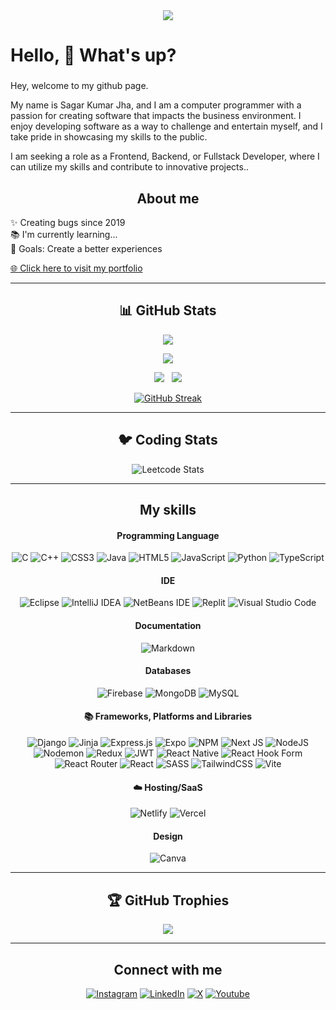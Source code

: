 <div align="center">
<img src="https://media.licdn.com/dms/image/v2/D4D16AQEk5Ex_XiezWg/profile-displaybackgroundimage-shrink_350_1400/profile-displaybackgroundimage-shrink_350_1400/0/1713415416105?e=1732752000&v=beta&t=rmuCTW1DtpfeyTr-hgAetvi4R7PO23YqF9ZoD1oAc9A" />
</div>

# Hello, 👋 What's up? 

###

<p align="left">Hey, welcome to my github page.

My name is Sagar Kumar Jha, and I am a computer programmer with a passion for creating software that impacts the business environment. I enjoy developing software as a way to challenge and entertain myself, and I take pride in showcasing my skills to the public.

I am seeking a role as a Frontend, Backend, or Fullstack Developer, where I can utilize my skills and contribute to innovative projects..</p>

### <h2 align="center">About me</h2>
<p align="left">✨ Creating bugs since 2019<br>📚 I'm currently learning...<br>🎯 Goals: Create a better experiences</p>
<a href="https://dev-sagar-kumar-jha.vercel.app/">🌐 Click here to visit my portfolio</a>
<hr/>

### <h2 align="center">📊 GitHub Stats</h2>
<div align="center">

![](https://github-readme-activity-graph.vercel.app/graph?username=Atanu0341&bg_color=21232a&color=a8eeff&line=61dafb&point=f0fcff&area=true&hide_border=false)

![](http://github-profile-summary-cards.vercel.app/api/cards/profile-details?username=devsagarkumarjha&theme=github_dark)

![](https://github-readme-stats.vercel.app/api?username=devsagarkumarjha&theme=dark&hide_border=false&include_all_commits=true&count_private=true&layout=compact) &nbsp; ![](https://github-readme-stats-eight-theta.vercel.app/api/top-langs/?username=devsagarkumarjha&layout=compact&langs_count=10&&theme=react)


[![GitHub Streak](https://github-readme-streak-stats.herokuapp.com?user=Atanu0341&theme=github-dark)](https://git.io/streak-stats) 



</div>
<hr/>

### <h2 align="center"> 🐦 Coding Stats </h2>
<div align="center">

![Leetcode Stats](https://leetcard.jacoblin.cool/devsagarkumarjha)
</div>

<hr/>


### <h2 align="center">My skills</h2>
<div align="center">

#### Programming Language
  
![C](https://img.shields.io/badge/c-%2300599C.svg?style=for-the-badge&logo=c&logoColor=white) ![C++](https://img.shields.io/badge/c++-%2300599C.svg?style=for-the-badge&logo=c%2B%2B&logoColor=white) ![CSS3](https://img.shields.io/badge/css3-%231572B6.svg?style=for-the-badge&logo=css3&logoColor=white) ![Java](https://img.shields.io/badge/java-%23ED8B00.svg?style=for-the-badge&logo=openjdk&logoColor=white) ![HTML5](https://img.shields.io/badge/html5-%23E34F26.svg?style=for-the-badge&logo=html5&logoColor=white) ![JavaScript](https://img.shields.io/badge/javascript-%23323330.svg?style=for-the-badge&logo=javascript&logoColor=%23F7DF1E) ![Python](https://img.shields.io/badge/python-3670A0?style=for-the-badge&logo=python&logoColor=ffdd54) ![TypeScript](https://img.shields.io/badge/typescript-%23007ACC.svg?style=for-the-badge&logo=typescript&logoColor=white)

#### IDE
![Eclipse](https://img.shields.io/badge/Eclipse-FE7A16.svg?style=for-the-badge&logo=Eclipse&logoColor=white) ![IntelliJ IDEA](https://img.shields.io/badge/IntelliJIDEA-000000.svg?style=for-the-badge&logo=intellij-idea&logoColor=white) ![NetBeans IDE](https://img.shields.io/badge/NetBeansIDE-1B6AC6.svg?style=for-the-badge&logo=apache-netbeans-ide&logoColor=white) ![Replit](https://img.shields.io/badge/Replit-DD1200?style=for-the-badge&logo=Replit&logoColor=white) ![Visual Studio Code](https://img.shields.io/badge/Visual%20Studio%20Code-0078d7.svg?style=for-the-badge&logo=visual-studio-code&logoColor=white)

#### Documentation
![Markdown](https://img.shields.io/badge/markdown-%23000000.svg?style=for-the-badge&logo=markdown&logoColor=white) 

#### Databases
![Firebase](https://img.shields.io/badge/firebase-%23039BE5.svg?style=for-the-badge&logo=firebase) ![MongoDB](https://img.shields.io/badge/MongoDB-%234ea94b.svg?style=for-the-badge&logo=mongodb&logoColor=white) ![MySQL](https://img.shields.io/badge/mysql-%2300000f.svg?style=for-the-badge&logo=mysql&logoColor=white) 

#### 📚 Frameworks, Platforms and Libraries
![Django](https://img.shields.io/badge/django-%23092E20.svg?style=for-the-badge&logo=django&logoColor=white) ![Jinja](https://img.shields.io/badge/jinja-white.svg?style=for-the-badge&logo=jinja&logoColor=black) ![Express.js](https://img.shields.io/badge/express.js-%23404d59.svg?style=for-the-badge&logo=express&logoColor=%2361DAFB) ![Expo](https://img.shields.io/badge/expo-1C1E24?style=for-the-badge&logo=expo&logoColor=#D04A37) ![NPM](https://img.shields.io/badge/NPM-%23CB3837.svg?style=for-the-badge&logo=npm&logoColor=white) ![Next JS](https://img.shields.io/badge/Next-black?style=for-the-badge&logo=next.js&logoColor=white) ![NodeJS](https://img.shields.io/badge/node.js-6DA55F?style=for-the-badge&logo=node.js&logoColor=white) ![Nodemon](https://img.shields.io/badge/NODEMON-%23323330.svg?style=for-the-badge&logo=nodemon&logoColor=%BBDEAD) ![Redux](https://img.shields.io/badge/redux-%23593d88.svg?style=for-the-badge&logo=redux&logoColor=white) ![JWT](https://img.shields.io/badge/JWT-black?style=for-the-badge&logo=JSON%20web%20tokens) ![React Native](https://img.shields.io/badge/react_native-%2320232a.svg?style=for-the-badge&logo=react&logoColor=%2361DAFB) ![React Hook Form](https://img.shields.io/badge/React%20Hook%20Form-%23EC5990.svg?style=for-the-badge&logo=reacthookform&logoColor=white) ![React Router](https://img.shields.io/badge/React_Router-CA4245?style=for-the-badge&logo=react-router&logoColor=white) ![React](https://img.shields.io/badge/react-%2320232a.svg?style=for-the-badge&logo=react&logoColor=%2361DAFB) ![SASS](https://img.shields.io/badge/SASS-hotpink.svg?style=for-the-badge&logo=SASS&logoColor=white) ![TailwindCSS](https://img.shields.io/badge/tailwindcss-%2338B2AC.svg?style=for-the-badge&logo=tailwind-css&logoColor=white) ![Vite](https://img.shields.io/badge/vite-%23646CFF.svg?style=for-the-badge&logo=vite&logoColor=white) 

#### ☁️ Hosting/SaaS
![Netlify](https://img.shields.io/badge/netlify-%23000000.svg?style=for-the-badge&logo=netlify&logoColor=#00C7B7)  ![Vercel](https://img.shields.io/badge/vercel-%23000000.svg?style=for-the-badge&logo=vercel&logoColor=white) 

#### Design
![Canva](https://img.shields.io/badge/Canva-%2300C4CC.svg?style=for-the-badge&logo=Canva&logoColor=white)

</div>

<hr/>




### <h2 align="center"> 🏆 GitHub Trophies </h2>
<div align="center">

![](https://github-profile-trophy.vercel.app/?username=devsagarkumarjha&theme=radical&no-frame=false&no-bg=true&margin-w=4)

</div>
<hr/>

### <h2 align="center">Connect with me</h2>
<div align="center">

  [![Instagram](https://img.shields.io/badge/Instagram-%23E4405F.svg?logo=Instagram&logoColor=white)](https://instagram.com/devsagarkumarjha/) [![LinkedIn](https://img.shields.io/badge/LinkedIn-%230077B5.svg?logo=linkedin&logoColor=white)](https://linkedin.com/in/devsagarkumarjha) [![X](https://img.shields.io/badge/.com-black?logo=X&logoColor)](https://x.com/DevSagarKrJha/) [![Youtube](https://img.shields.io/badge/Youtube-crimson?logo=youtube&logoColor)](https://x.com/DevSagarKrJha/) 

</div>
